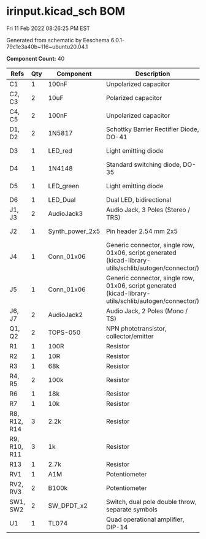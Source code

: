 # irinput.kicad_sch BOM

Fri 11 Feb 2022 08:26:25 PM EST

Generated from schematic by Eeschema 6.0.1-79c1e3a40b~116~ubuntu20.04.1

**Component Count:** 40

| Refs | Qty | Component | Description | Vendor | SKU |
| ----- | --- | ---- | ----------- | ---- | ---- |
| C1 | 1 | 100nF | Unpolarized capacitor | Tayda |  |
| C2, C3 | 2 | 10uF | Polarized capacitor | Tayda | A-4349 |
| C4, C5 | 2 | 100nF | Unpolarized capacitor | Tayda | A-553 |
| D1, D2 | 2 | 1N5817 | Schottky Barrier Rectifier Diode, DO-41 | Tayda | A-159 |
| D3 | 1 | LED_red | Light emitting diode | Tayda | A-1554 |
| D4 | 1 | 1N4148 | Standard switching diode, DO-35 | Tayda | A-157 |
| D5 | 1 | LED_green | Light emitting diode | Tayda | A-1553 |
| D6 | 1 | LED_Dual | Dual LED, bidirectional |  |  |
| J1, J3 | 2 | AudioJack3 | Audio Jack, 3 Poles (Stereo / TRS) | Tayda | A-1121 |
| J2 | 1 | Synth_power_2x5 | Pin header 2.54 mm 2x5 | Tayda | A-2939 |
| J4 | 1 | Conn_01x06 | Generic connector, single row, 01x06, script generated (kicad-library-utils/schlib/autogen/connector/) |  |  |
| J5 | 1 | Conn_01x06 | Generic connector, single row, 01x06, script generated (kicad-library-utils/schlib/autogen/connector/) |  |  |
| J6, J7 | 2 | AudioJack2 | Audio Jack, 2 Poles (Mono / TS) | Tayda | A-1121 |
| Q1, Q2 | 2 | TOPS-050 | NPN phototransistor, collector/emitter |  |  |
| R1 | 1 | 100R | Resistor | Tayda |  |
| R2 | 1 | 10R | Resistor | Tayda |  |
| R3 | 1 | 68k | Resistor | Tayda |  |
| R4, R5 | 2 | 100k | Resistor | Tayda |  |
| R6 | 1 | 18k | Resistor | Tayda |  |
| R7 | 1 | 10k | Resistor | Tayda |  |
| R8, R12, R14 | 3 | 2.2k | Resistor | Tayda |  |
| R9, R10, R11 | 3 | 1k | Resistor | Tayda |  |
| R13 | 1 | 2.7k | Resistor | Tayda |  |
| RV1 | 1 | A1M | Potentiometer | Tayda |  |
| RV2, RV3 | 2 | B100k | Potentiometer | Tayda |  |
| SW1, SW2 | 2 | SW_DPDT_x2 | Switch, dual pole double throw, separate symbols |  |  |
| U1 | 1 | TL074 | Quad operational amplifier, DIP-14 | Tayda | A-1138 |
    
